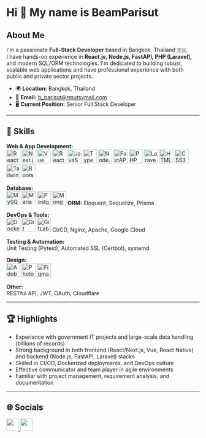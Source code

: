# Hi 👋 My name is BeamParisut

## About Me

I'm a passionate **Full-Stack Developer** based in Bangkok, Thailand 🇹🇭.  
I have hands-on experience in **React.js, Node.js, FastAPI, PHP (Laravel),** and modern SQL/ORM technologies. I'm dedicated to building robust, scalable web applications and have professional experience with both public and private sector projects.

- 🌍  **Location:** Bangkok, Thailand  
- 📧  **Email:** [b_parisut@rmutsvmail.com](mailto:b_parisut@rmutsvmail.com)  
- 🖥️  **Current Position:** Senior Full Stack Developer

---

## 🚀 Skills

**Web & App Development:**  
<img src="https://raw.githubusercontent.com/danielcranney/readme-generator/main/public/icons/skills/react-colored.svg" height="36" alt="React" />
<img src="https://raw.githubusercontent.com/danielcranney/readme-generator/main/public/icons/skills/remix-colored.svg" height="36" alt="Next.js" />
<img src="https://raw.githubusercontent.com/danielcranney/readme-generator/main/public/icons/skills/vuejs-colored.svg" height="36" alt="Vue" />
<img src="https://raw.githubusercontent.com/danielcranney/readme-generator/main/public/icons/skills/react-colored.svg" height="36" alt="React Native" />
<img src="https://raw.githubusercontent.com/danielcranney/readme-generator/main/public/icons/skills/javascript-colored.svg" height="36" alt="JavaScript" />
<img src="https://raw.githubusercontent.com/danielcranney/readme-generator/main/public/icons/skills/typescript-colored.svg" height="36" alt="TypeScript" />
<img src="https://raw.githubusercontent.com/danielcranney/readme-generator/main/public/icons/skills/nodejs-colored.svg" height="36" alt="Node.js" />
<img src="https://img.shields.io/badge/FastAPI-005571?logo=fastapi&logoColor=white&style=flat" height="36" alt="FastAPI" />
<img src="https://raw.githubusercontent.com/danielcranney/readme-generator/main/public/icons/skills/php-colored.svg" height="36" alt="PHP" />
<img src="https://raw.githubusercontent.com/danielcranney/readme-generator/main/public/icons/skills/laravel-colored.svg" height="36" alt="Laravel" />
<img src="https://raw.githubusercontent.com/danielcranney/readme-generator/main/public/icons/skills/html5-colored.svg" height="36" alt="HTML5" />
<img src="https://raw.githubusercontent.com/danielcranney/readme-generator/main/public/icons/skills/css3-colored.svg" height="36" alt="CSS3" />
<img src="https://raw.githubusercontent.com/danielcranney/readme-generator/main/public/icons/skills/tailwindcss-colored.svg" height="36" alt="Tailwind CSS" />
<img src="https://raw.githubusercontent.com/danielcranney/readme-generator/main/public/icons/skills/bootstrap-colored.svg" height="36" alt="Bootstrap" />

**Database:**  
<img src="https://raw.githubusercontent.com/danielcranney/readme-generator/main/public/icons/skills/mysql-colored.svg" height="36" alt="MySQL" />
<img src="https://img.shields.io/badge/MariaDB-003545?logo=mariadb&logoColor=white&style=flat" height="36" alt="MariaDB" />
<img src="https://raw.githubusercontent.com/danielcranney/readme-generator/main/public/icons/skills/postgresql-colored.svg" height="36" alt="PostgreSQL" />
<img src="https://raw.githubusercontent.com/danielcranney/readme-generator/main/public/icons/skills/mongodb-colored.svg" height="36" alt="MongoDB" />
**ORM:** Eloquent, Sequelize, Prisma

**DevOps & Tools:**  
<img src="https://raw.githubusercontent.com/danielcranney/readme-generator/main/public/icons/skills/docker-colored.svg" height="36" alt="Docker" />
<img src="https://raw.githubusercontent.com/danielcranney/readme-generator/main/public/icons/skills/git-colored.svg" height="36" alt="Git" />
<img src="https://img.shields.io/badge/GitLab-FC6D26?logo=gitlab&logoColor=white&style=flat" height="36" alt="GitLab" />
CI/CD, Nginx, Apache, Google Cloud

**Testing & Automation:**  
Unit Testing (Pytest), Automated SSL (Certbot), systemd

**Design:**  
<img src="https://raw.githubusercontent.com/danielcranney/readme-generator/main/public/icons/skills/xd-colored.svg" height="36" alt="Adobe XD" />
<img src="https://raw.githubusercontent.com/danielcranney/readme-generator/main/public/icons/skills/photoshop-colored.svg" height="36" alt="Photoshop" />
<img src="https://img.shields.io/badge/Figma-F24E1E?logo=figma&logoColor=white&style=flat" height="36" alt="Figma" />

**Other:**  
RESTful API, JWT, OAuth, Cloudflare

---

## 🏆 Highlights

- Experience with government IT projects and large-scale data handling (billions of records)
- Strong background in both frontend (React/Next.js, Vue, React Native) and backend (Node.js, FastAPI, Laravel) stacks
- Skilled in CI/CD, Dockerized deployments, and DevOps culture
- Effective communicator and team player in agile environments
- Familiar with project management, requirement analysis, and documentation

---

## 🌐 Socials

<p align="left">
  <a href="https://github.com/vampirebeam" target="_blank">
    <img src="https://raw.githubusercontent.com/danielcranney/readme-generator/main/public/icons/socials/github.svg" width="32" height="32" />
  </a>
  <a href="http://www.instagram.com/http_err_404" target="_blank">
    <img src="https://raw.githubusercontent.com/danielcranney/readme-generator/main/public/icons/socials/instagram.svg" width="32" height="32" />
  </a>
</p>
